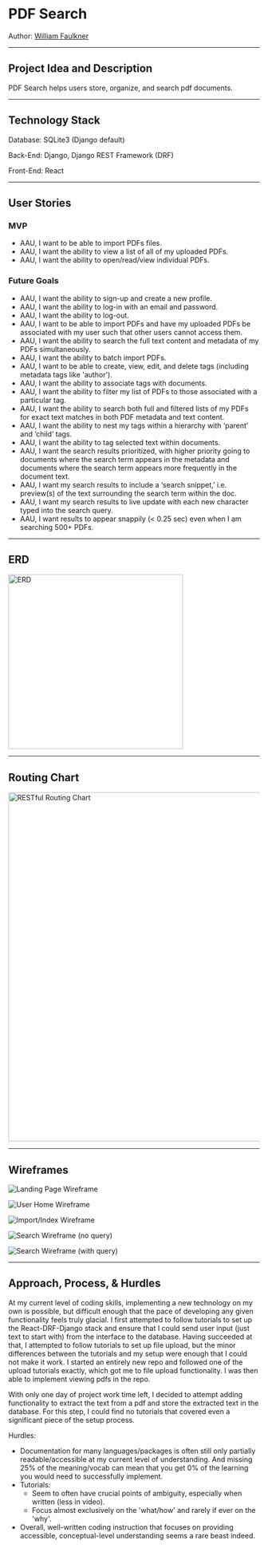 # PDF Search

Author: [William Faulkner](https://github.com/wnfaulkner)

---
## **Project Idea and Description**

PDF Search helps users store, organize, and search pdf documents.

---
## **Technology Stack**

Database: SQLite3 (Django default)

Back-End: Django, Django REST Framework (DRF)

Front-End: React

---
## **User Stories**

### MVP
- AAU, I want to be able to import PDFs files.
- AAU, I want the ability to view a list of all of my uploaded PDFs.
- AAU, I want the ability to open/read/view individual PDFs.

### Future Goals
- AAU, I want the ability to sign-up and create a new profile.
- AAU, I want the ability to log-in with an email and password.
- AAU, I want the ability to log-out.
- AAU, I want to be able to import PDFs and have my uploaded PDFs be associated with my user such that other users cannot access them.
- AAU, I want the ability to search the full text content and metadata of my PDFs simultaneously.
- AAU, I want the ability to batch import PDFs.
- AAU, I want to be able to create, view, edit, and delete tags (including metadata tags like 'author').
- AAU, I want the ability to associate tags with documents.
- AAU, I want the ability to filter my list of PDFs to those associated with a particular tag.
- AAU, I want the ability to search both full and filtered lists of my PDFs for exact text matches in both PDF metadata and text content.
- AAU, I want the ability to nest my tags within a hierarchy with ‘parent’ and ‘child’ tags.
- AAU, I want the ability to tag selected text within documents.
- AAU, I want the search results prioritized, with higher priority going to documents where the search term appears in the metadata and documents where the search term appears more frequently in the document text.
- AAU, I want my search results to include a ‘search snippet,’ i.e. preview(s) of the text surrounding the search term within the doc.
- AAU, I want my search results to live update with each new character typed into the search query.
- AAU, I want results to appear snappily (< 0.25 sec) even when I am searching 500+ PDFs.

---
## **ERD**

<img src="./pdfsearch/public/images/ERD.png" alt="ERD" width="350"/>

---
## **Routing Chart**

<img src="./pdfsearch/public/images/RESTful Routing Chart.png" alt="RESTful Routing Chart" width="700"/>

---
## **Wireframes**

![Landing Page Wireframe](./pdfsearch/public/images/wireframes/Slide1.PNG)

![User Home Wireframe](./pdfsearch/public/images/wireframes/Slide2.PNG)

![Import/Index Wireframe](./pdfsearch/public/images/wireframes/Slide3.PNG)

![Search Wireframe (no query)](./pdfsearch/public/images/wireframes/Slide4.PNG)

![Search Wireframe (with query)](./pdfsearch/public/images/wireframes/Slide5.PNG)


---
## **Approach, Process, & Hurdles**

At my current level of coding skills, implementing a new technology on my own is possible, but difficult enough that the pace of developing any given functionality feels truly glacial. I first attempted to follow tutorials to set up the React-DRF-Django stack and ensure that I could send user input (just text to start with) from the interface to the database. Having succeeded at that, I attempted to follow tutorials to set up file upload, but the minor differences between the tutorials and my setup were enough that I could not make it work. I started an entirely new repo and followed one of the upload tutorials exactly, which got me to file upload functionality. I was then able to implement viewing pdfs in the repo. 

With only one day of project work time left, I decided to attempt adding functionality to extract the text from a pdf and store the extracted text in the database. For this step, I could find no tutorials that covered even a significant piece of the setup process.

Hurdles:
- Documentation for many languages/packages is often still only partially readable/accessible at my current level of understanding. And missing 25% of the meaning/vocab can mean that you get 0% of the learning you would need to successfully implement.
- Tutorials:
  - Seem to often have crucial points of ambiguity, especially when written (less in video). 
  - Focus almost exclusively on the 'what/how' and rarely if ever on the 'why'.
- Overall, well-written coding instruction that focuses on providing accessible, conceptual-level understanding seems a rare beast indeed.  
